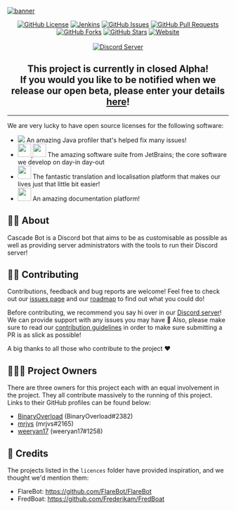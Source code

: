 [![banner](https://user-images.githubusercontent.com/47500195/69008142-9e668d80-090c-11ea-9913-42b62ed978db.png)](https://cascadebot.org)

<p align="center">
    <a href="https://github.com/CascadeBot/CascadeBot/blob/dev/LICENSE"><img src="https://img.shields.io/github/license/cascadebot/cascadebot.svg?style=flat-square" alt="GitHub License"></a>
    <a href="https://jenkins.cascadebot.org/job/Cascade%20Bot/lastBuild/"><img src="https://img.shields.io/jenkins/build/https/jenkins.cascadebot.org/cascade%20bot.svg?style=flat-square" alt="Jenkins"></a>
    <a href="https://github.com/CascadeBot/CascadeBot/issues"><img src="https://img.shields.io/github/issues/cascadebot/cascadebot.svg?color=purple&style=flat-square" alt="GitHub Issues"></a>
    <a href="https://github.com/CascadeBot/CascadeBot/pulls"><img src="https://img.shields.io/github/issues-pr/cascadebot/cascadebot.svg?color=purple&style=flat-square" alt="GitHub Pull Requests"></a>
    <a href="https://github.com/CascadeBot/CascadeBot/network/members"><img src="https://img.shields.io/github/forks/cascadebot/cascadebot.svg?style=flat-square" alt="GitHub Forks"></a>
    <a href="https://github.com/CascadeBot/CascadeBot/stargazers"><img src="https://img.shields.io/github/stars/cascadebot/cascadebot.svg?style=flat-square" alt="GitHub Stars"></a>
    <a href="https://cascadebot.org"><img src="https://img.shields.io/website/https/cascadebot.org.svg?down_color=red&down_message=offline&style=flat-square&up_message=online" alt="Website"></a>
    <br><br>
    <a href="https://discord.gg/P23GZFB"><img src="https://discordapp.com/api/guilds/488394590458478602/widget.png?style=banner2" alt="Discord Server"></a>
</p>

<h2 align="center">This project is currently in closed Alpha!<br>
If you would you like to be notified when we release our open beta, please enter your details <a href="https://cascadebot.typeform.com/to/kjr91e">here</a>!</h2>

---

We are very lucky to have open source licenses for the following software:
 - <a href="https://www.ej-technologies.com/products/jprofiler/overview.html"><img src="https://www.ej-technologies.com/images/product_banners/jprofiler_small.png"></a> An amazing Java profiler that's helped fix many issues!
 - <a href="https://jetbrains.com"><img src="https://user-images.githubusercontent.com/15330699/61329582-9212dc80-a815-11e9-9d97-9daabd7a50d5.png" width=30> <img src="https://user-images.githubusercontent.com/15330699/61329579-8fb08280-a815-11e9-95f4-daa6eb9bc213.png" width=30></a> The amazing software suite from JetBrains; the core software we develop on day-in day-out
 - <a href="https://crowdin.com"><img src="https://user-images.githubusercontent.com/15330699/61329884-40b71d00-a816-11e9-9de8-d4de90d4e77b.png" height=30></a> The fantastic translation and localisation platform that makes our lives just that little bit easier!
 - <a href="https://gitbook.com"><img src="https://user-images.githubusercontent.com/15330699/67477190-778ca280-f651-11e9-8e83-b4f374fe83d1.png" height=30></a> An amazing documentation platform!
## 👋🏻 About

Cascade Bot is a Discord bot that aims to be as customisable as possible as well as providing server administrators with the tools to run their Discord server!

## 🤝🏻 Contributing
Contributions, feedback and bug reports are welcome! Feel free to check out our [issues page](https://github.com/CascadeBot/CascadeBot/issues) and our [roadmap](https://github.com/orgs/CascadeBot/projects/3) to find out what you could do!

Before contributing, we recommend you say hi over in our [Discord server](https://discord.cascadebot.org)! We can provide support with any issues you may have 🙂 Also, please make sure to read our [contribution guidelines](.github/CONTRIBUTING.md) in order to make sure submitting a PR is as slick as possible!

A big thanks to all those who contribute to the project ❤

## 👨🏻‍💼 Project Owners 

There are three owners for this project each with an equal involvement in the project. They all contribute massively to the running of this project. Links to their GitHub profiles can be found below:

 - [BinaryOverload](https://github.com/binaryoverload) (BinaryOverload#2382)
 - [mrjvs](https://github.com/mrjvs) (mrjvs#2165) 
 - [weeryan17](https://github.com/weeryan17) (weeryan17#1258)

## 💛 Credits
The projects listed in the `licences` folder have provided inspiration, and we thought we'd mention them:

 - FlareBot: https://github.com/FlareBot/FlareBot
 - FredBoat: https://github.com/Frederikam/FredBoat


